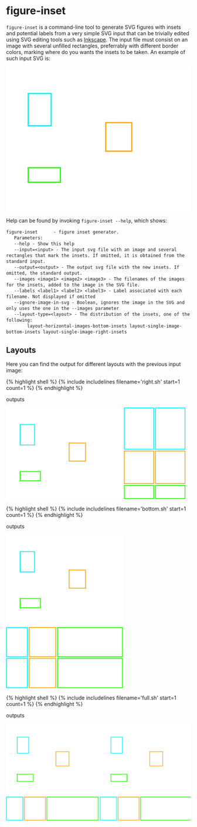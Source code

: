 # figure-inset

`figure-inset` is a command-line tool to generate SVG figures with insets and potential labels from a very simple SVG input that can be trivially edited using SVG editing tools such as [Inkscape](https://inkscape.org). The input file must consist on an image with several unfilled rectangles, preferrably with different border colors, marking where do you wants the insets to be taken. An example of such input SVG is:

![Input](./insets.svg)

Help can be found by invoking `figure-inset --help`, which shows:

```
figure-inset      - figure inset generator.
   Parameters:
   --help - Show this help
   --input=<input> - The input svg file with an image and several rectangles that mark the insets. If omitted, it is obtained from the standard input.
   --output=<output> - The output svg file with the new insets. If omitted, the standard output.
   --images <image1> <image2> <image3> - The filenames of the images for the insets, added to the image in the SVG file.
   --labels <label1> <label2> <label3> - Label associated with each filename. Not displayed if omitted
   --ignore-image-in-svg - Boolean, ignores the image in the SVG and only uses the one in the --images parameter
   --layout-type=<layout> - The distribution of the insets, one of the following:
        layout-horizontal-images-bottom-insets layout-single-image-bottom-insets layout-single-image-right-insets 
```

## Layouts

Here you can find the output for different layouts with the previous input image:

{% highlight shell %}
{% include includelines filename='right.sh' start=1 count=1 %}
{% endhighlight %}

outputs

![Right](./right.svg)


{% highlight shell %}
{% include includelines filename='bottom.sh' start=1 count=1 %}
{% endhighlight %}

outputs

![Bottom](./bottom.svg)

{% highlight shell %}
{% include includelines filename='full.sh' start=1 count=1 %}
{% endhighlight %}

outputs

![Full](./full.svg)

